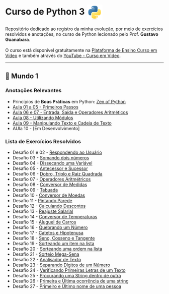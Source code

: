 # Curso de Python 3 <img src="https://raw.githubusercontent.com/devicons/devicon/master/icons/python/python-original.svg" alt="python" min-width="50px" max-width="50px" width="50px" align="center">

Repositório dedicado ao registro da minha evolução, por meio de exercícios resolvidos e anotações, no curso de Python lecionado pelo Prof. **Gustavo Guanabara**.<br>  
O curso está disponível gratuitamente na [Plataforma de Ensino Curso em Vídeo](https://www.cursoemvideo.com/cursos/) e também através do [YouTube - Curso em Video](https://www.youtube.com/@CursoemVideo).

---

## 📁 Mundo 1

### Anotações Relevantes

* Princípios de **Boas Práticas** em Python: [Zen of Python](Mundo_01/Zen_of_Python.md)
* [Aula 01 a 05 - Primeiros Passos](Mundo_01/Aulas_01_a_05_Primeiros_Passos/Anotações_Aula_01_05.md)
* [Aula 06 e 07 - Entrada, Saída e Operadores Aritméticos](Mundo_01/Aulas_06_e_07_Entrada_Saida_Operadores/Anotações_Aulas_06_07.md)
* [Aula 08 - Utilizando Módulos](Mundo_01/Aula_08_Utilizando_Modulos/Anotacoes_Aula_08.md)
* [Aula 09 - Manipulando Texto e Cadeia de Texto](Mundo_01/Aula_09_Manipulando_Texto/Anotacoes_Aula_09.md) 
* AUla 10 - [Em Desenvolvimento]


### Lista de Exercícios Resolvidos
* Desafio 01 e 02 - [Respondendo ao Usuário](Mundo_01/Aulas_01_a_05_Primeiros_Passos/Desafio_01_02.py)
* Desafio 03 - [Somando dois números](Mundo_01/Aulas_06_e_07_Entrada_Saida_Operadores/Desafio_03.py)
* Desafio 04 - [Dissecando uma Variável](Mundo_01/Aulas_06_e_07_Entrada_Saida_Operadores/Desafio_04.py)
* Desafio 05 - [Antecessor e Sucessor](Mundo_01/Aulas_06_e_07_Entrada_Saida_Operadores/Desafio_05.py)
* Desafio 06 - [Dobro, Triplo e Raiz Quadrada](Mundo_01/Aulas_06_e_07_Entrada_Saida_Operadores/Desafio_06.py)
* Desafio 07 - [Operadores Aritmétricos](Mundo_01/Aulas_06_e_07_Entrada_Saida_Operadores/Desafio_07.py)
* Desafio 08 - [Conversor de Medidas](Mundo_01/Aulas_06_e_07_Entrada_Saida_Operadores/Desafio_08.py)
* Desafio 09 - [Tabuada](Mundo_01/Aulas_06_e_07_Entrada_Saida_Operadores/Desafio_09.py)
* Desafio 10 - [Conversor de Moedas](Mundo_01/Aulas_06_e_07_Entrada_Saida_Operadores/Desafio_10.py)
* Desafio 11 - [Pintando Parede](Mundo_01/Aulas_06_e_07_Entrada_Saida_Operadores/Desafio_11.py)
* Desafio 12 - [Calculando Descontos](Mundo_01/Aulas_06_e_07_Entrada_Saida_Operadores/Desafio_12.py)
* Desafio 13 - [Reajuste Salarial](Mundo_01/Aulas_06_e_07_Entrada_Saida_Operadores/Desafio_13.py)
* Desafio 14 - [Conversor de Temperaturas](Mundo_01/Aulas_06_e_07_Entrada_Saida_Operadores/Desafio_14.py)
* Desafio 15 - [Aluguel de Carros](Mundo_01/Aulas_06_e_07_Entrada_Saida_Operadores/Desafio_15.py)
* Desafio 16 - [Quebrando um Número](Mundo_01/Aula_08_Utilizando_Modulos/Desafio_16.py)
* Desafio 17 - [Catetos e Hipotenusa](Mundo_01/Aula_08_Utilizando_Modulos/Desafio_17.py)
* Desafio 18 - [Seno, Cosseno e Tangente](Mundo_01/Aula_08_Utilizando_Modulos/Desafio_18.py)
* Desafio 19 - [Sorteando um item na lista](Mundo_01/Aula_08_Utilizando_Modulos/Desafio_19.py)
* Desafio 20 - [Sorteando uma ordem na lista](Mundo_01/Aula_08_Utilizando_Modulos/Desafio_20.py)
* Desafio 21 - [Sorteio Mega-Sena](Mundo_01/Aula_08_Utilizando_Modulos/Desafio_21.py)
* Desafio 22 - [Analisador de Texto](Mundo_01/Aula_09_Manipulando_Texto/Desafio_22.py)
* Desafio 23 - [Separando Dígitos de um Número](Mundo_01/Aula_09_Manipulando_Texto/Desafio_23.py)
* Desafio 24 - [Verificando Primeiras Letras de um Texto](Mundo_01/Aula_09_Manipulando_Texto/Desafio_24.py)
* Desafio 25 - [Procurando uma String dentro de outra](Mundo_01/Aula_09_Manipulando_Texto/Desafio_25.py)
* Desafio 26 - [Primeira e Última ocorrência de uma string](Mundo_01/Aula_09_Manipulando_Texto/Desafio_26.py)
* Desafio 27 - [Primeiro e Último nome de uma pessoa](Mundo_01/Aula_09_Manipulando_Texto/Desafio_27.py)


